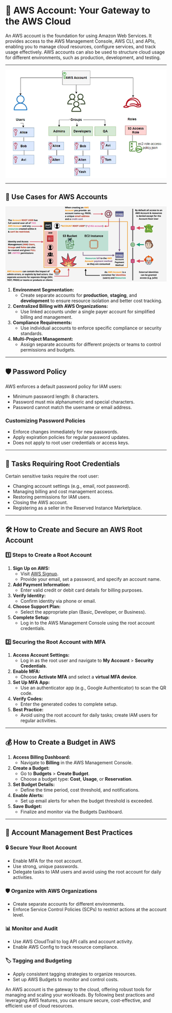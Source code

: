# 🌟 AWS Account: Your Gateway to the AWS Cloud

An AWS account is the foundation for using Amazon Web Services. It provides access to the AWS Management Console, AWS CLI, and APIs, enabling you to manage cloud resources, configure services, and track usage effectively. AWS accounts can also be used to structure cloud usage for different environments, such as production, development, and testing.

---

<div style="text-align: center"><img src="images/aws-account.png" alt="alt text" /></div>

---

## 🎯 Use Cases for AWS Accounts

<div style="text-align: center"><img src="images/aws-account-overview.png" alt="alt text" /></div>

1. **Environment Segmentation:**
   - Create separate accounts for **production**, **staging**, and **development** to ensure resource isolation and better cost tracking.
2. **Centralized Billing with AWS Organizations:**
   - Use linked accounts under a single payer account for simplified billing and management.
3. **Compliance Requirements:**
   - Use individual accounts to enforce specific compliance or security standards.
4. **Multi-Project Management:**
   - Assign separate accounts for different projects or teams to control permissions and budgets.

---

## 🛡️ **Password Policy**

AWS enforces a default password policy for IAM users:

- Minimum password length: 8 characters.
- Password must mix alphanumeric and special characters.
- Password cannot match the username or email address.

### Customizing Password Policies

- Enforce changes immediately for new passwords.
- Apply expiration policies for regular password updates.
- Does not apply to root user credentials or access keys.

---

## 🔑 **Tasks Requiring Root Credentials**

Certain sensitive tasks require the root user:

- Changing account settings (e.g., email, root password).
- Managing billing and cost management access.
- Restoring permissions for IAM users.
- Closing the AWS account.
- Registering as a seller in the Reserved Instance Marketplace.

---

## 🛠️ How to Create and Secure an AWS Root Account

### 1️⃣ **Steps to Create a Root Account**

1. **Sign Up on AWS:**
   - Visit [AWS Signup](https://aws.amazon.com).
   - Provide your email, set a password, and specify an account name.
2. **Add Payment Information:**
   - Enter valid credit or debit card details for billing purposes.
3. **Verify Identity:**
   - Confirm identity via phone or email.
4. **Choose Support Plan:**
   - Select the appropriate plan (Basic, Developer, or Business).
5. **Complete Setup:**
   - Log in to the AWS Management Console using the root account credentials.

### 2️⃣ **Securing the Root Account with MFA**

1. **Access Account Settings:**
   - Log in as the root user and navigate to **My Account** > **Security Credentials**.
2. **Enable MFA:**
   - Choose **Activate MFA** and select a **virtual MFA device**.
3. **Set Up MFA App:**
   - Use an authenticator app (e.g., Google Authenticator) to scan the QR code.
4. **Verify Codes:**
   - Enter the generated codes to complete setup.
5. **Best Practice:**
   - Avoid using the root account for daily tasks; create IAM users for regular activities.

---

## 💰 How to Create a Budget in AWS

1. **Access Billing Dashboard:**
   - Navigate to **Billing** in the AWS Management Console.
2. **Create a Budget:**
   - Go to **Budgets** > **Create Budget**.
   - Choose a budget type: **Cost**, **Usage**, or **Reservation**.
3. **Set Budget Details:**
   - Define the time period, cost threshold, and notifications.
4. **Enable Alerts:**
   - Set up email alerts for when the budget threshold is exceeded.
5. **Save Budget:**
   - Finalize and monitor via the Budgets Dashboard.

---

## 🔄 Account Management Best Practices

### 🔒 Secure Your Root Account

- Enable MFA for the root account.
- Use strong, unique passwords.
- Delegate tasks to IAM users and avoid using the root account for daily activities.

### 🛡️ Organize with AWS Organizations

- Create separate accounts for different environments.
- Enforce Service Control Policies (SCPs) to restrict actions at the account level.

### 📊 Monitor and Audit

- Use AWS CloudTrail to log API calls and account activity.
- Enable AWS Config to track resource compliance.

### 🏷️ Tagging and Budgeting

- Apply consistent tagging strategies to organize resources.
- Set up AWS Budgets to monitor and control costs.

An AWS account is the gateway to the cloud, offering robust tools for managing and scaling your workloads. By following best practices and leveraging AWS features, you can ensure secure, cost-effective, and efficient use of cloud resources.
